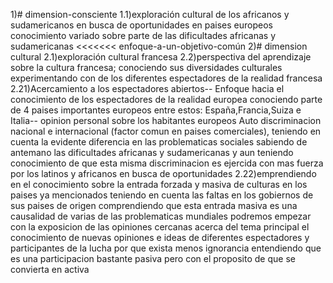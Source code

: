 1)# dimension-consciente
1.1)exploración cultural de los africanos y sudamericanos en busca de oportunidades en paises europeos
conocimiento variado sobre parte de las dificultades africanas y sudamericanas 
<<<<<<< enfoque-a-un-objetivo-común
2)# dimension cultural
2.1)exploración cultural francesa 
2.2)perspectiva del aprendizaje sobre la cultura francesa; conociendo sus diversidades culturales experimentando con de los diferentes espectadores de la realidad francesa
2.21)Acercamiento a los espectadores abiertos--
Enfoque hacia el conocimiento de los espectadores de la realidad europea conociendo parte de 4 paises importantes europeos entre estos: España,Francia,Suiza e Italia--
opinion personal sobre los habitantes europeos Auto discriminacion nacional e internacional (factor comun en paises comerciales), teniendo en cuenta la evidente diferencia en las problematicas sociales sabiendo de antemano las dificultades africanas y sudamericanas y aun teniendo conocimiento de que esta misma discriminacion es ejercida con mas fuerza por los latinos y africanos en busca de oportunidades
2.22)emprendiendo en el conocimiento sobre la entrada forzada y masiva de culturas en los paises ya mencionados teniendo en cuenta las faltas en los gobiernos de sus paises de origen
comprendiendo que esta entrada masiva es una causalidad de varias de las problematicas mundiales podremos empezar con la exposicion de las opiniones cercanas acerca del tema principal el conocimiento de nuevas opiniones e ideas de diferentes espectadores y participantes de la lucha por que exista menos ignorancia entendiendo que es una participacion bastante pasiva pero con el proposito de que se convierta en activa 

